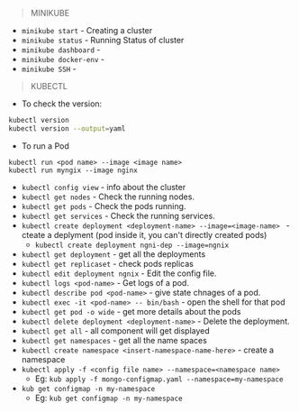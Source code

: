 > MINIKUBE
- `minikube start` - Creating a cluster
- `minikube status` - Running Status of cluster
- `minikube dashboard` - 
- `minikube docker-env` -
- `minikube SSH` -

> KUBECTL

- To check the version:

```bash
kubectl version
kubectl version --output=yaml
```
- To run a Pod

```
kubectl run <pod name> --image <image name>
kubectl run myngix --image nginx
```

- `kubectl config view` - info about the cluster
- `kubectl get nodes` - Check the running nodes.
- `kubectl get pods` - Check the pods running.
- `kubectl get services` - Check the running services.
- `kubectl create deployment <deployment-name> --image=<image-name> ` - cteate a deplyment (pod inside it, you can't directly created pods)
    - `kubectl create deployment ngni-dep --image=ngnix` 
- `kubectl get deployment` - get all the deployments
- `kubectl get replicaset` - check pods replicas
- `kubectl edit deployment ngnix` - Edit the config file.
- `kubectl logs <pod-name>` - Get logs of a pod.
- `kubectl describe pod <pod-name>` - give state chnages of a pod.
- `kubectl exec -it <pod-name> -- bin/bash` - open the shell for that pod
- `kubectl get pod -o wide` - get more details about the pods
- `kubectl delete deployment <deployment-name>` - Delete the deployment.
- `kubectl get all` - all component will get displayed
- `kubectl get namespaces` - get all the name spaces
- `kubectl create namespace <insert-namespace-name-here>` - create a namespace
- `kubectl apply -f <config file name> --namespace=<namespace name>`
    - Eg: `kub apply -f mongo-configmap.yaml --namespace=my-namespace`
- `kub get configmap -n my-namespace`
    - Eg: `kub get configmap -n my-namespace`
    

